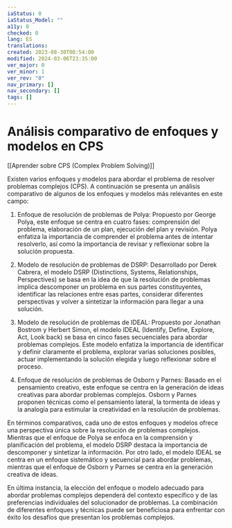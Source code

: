 ```yaml
---
iaStatus: 0
iaStatus_Model: ""
a11y: 0
checked: 0
lang: ES
translations: 
created: 2023-08-30T00:54:00
modified: 2024-03-06T23:35:00
ver_major: 0
ver_minor: 1
ver_rev: "0"
nav_primary: []
nav_secondary: []
tags: []
---
```

# Análisis comparativo de enfoques y modelos en CPS

[[Aprender sobre CPS (Complex Problem Solving)]]

Existen varios enfoques y modelos para abordar el problema de resolver problemas complejos (CPS). A continuación se presenta un análisis comparativo de algunos de los enfoques y modelos más relevantes en este campo:

1. Enfoque de resolución de problemas de Polya: Propuesto por George Polya, este enfoque se centra en cuatro fases: comprensión del problema, elaboración de un plan, ejecución del plan y revisión. Polya enfatiza la importancia de comprender el problema antes de intentar resolverlo, así como la importancia de revisar y reflexionar sobre la solución propuesta.

2. Modelo de resolución de problemas de DSRP: Desarrollado por Derek Cabrera, el modelo DSRP (Distinctions, Systems, Relationships, Perspectives) se basa en la idea de que la resolución de problemas implica descomponer un problema en sus partes constituyentes, identificar las relaciones entre esas partes, considerar diferentes perspectivas y volver a sintetizar la información para llegar a una solución.

3. Modelo de resolución de problemas de IDEAL: Propuesto por Jonathan Bostrom y Herbert Simon, el modelo IDEAL (Identify, Define, Explore, Act, Look back) se basa en cinco fases secuenciales para abordar problemas complejos. Este modelo enfatiza la importancia de identificar y definir claramente el problema, explorar varias soluciones posibles, actuar implementando la solución elegida y luego reflexionar sobre el proceso.

4. Enfoque de resolución de problemas de Osborn y Parnes: Basado en el pensamiento creativo, este enfoque se centra en la generación de ideas creativas para abordar problemas complejos. Osborn y Parnes proponen técnicas como el pensamiento lateral, la tormenta de ideas y la analogía para estimular la creatividad en la resolución de problemas.

En términos comparativos, cada uno de estos enfoques y modelos ofrece una perspectiva única sobre la resolución de problemas complejos. Mientras que el enfoque de Polya se enfoca en la comprensión y planificación del problema, el modelo DSRP destaca la importancia de descomponer y sintetizar la información. Por otro lado, el modelo IDEAL se centra en un enfoque sistemático y secuencial para abordar problemas, mientras que el enfoque de Osborn y Parnes se centra en la generación creativa de ideas.

En última instancia, la elección del enfoque o modelo adecuado para abordar problemas complejos dependerá del contexto específico y de las preferencias individuales del solucionador de problemas. La combinación de diferentes enfoques y técnicas puede ser beneficiosa para enfrentar con éxito los desafíos que presentan los problemas complejos.
